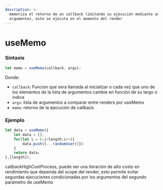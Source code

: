 ```yaml
---
description: >-
  memoriza el retorno de un callback limitando su ejecución mediante un array de
  argumentos, este se ejecuta en el momento del render
---
```


# useMemo

### Sintaxis

```javascript
let memo = useMemo(callback, args);
```

Donde:

* `callback`:  Funcion que sera llamada al inicializar o cada vez que uno de los elementos de la lista de argumentos cambie en función de su largo o indice 
* `args`: lista de argumentos a comparar entre renders por useMemo
* `memo`: retorno de la ejecución de callback.

### Ejemplo

```javascript
let data = useMemo({
    let data = [];
    for(let i = 0;i<length;i++){
        data.push({...randomUser()})
    }
    return data;
},[length]);
```

callbackHighCostProcess, puede ser una iteración de alto costo en rendimiento que dependa del scope del render, esto permite evitar segundas ejecuciones condicionadas por los argumentos del segundo parámetro de useMemo

